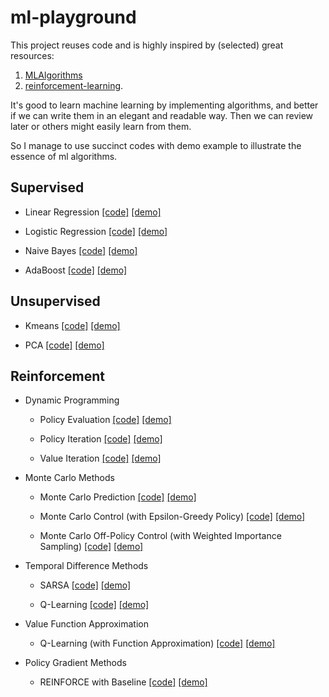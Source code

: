 # ml-playground

This project reuses code and is highly inspired by (selected) great resources:

1. [MLAlgorithms](https://github.com/rushter/MLAlgorithms)
2. [reinforcement-learning](https://github.com/dennybritz/reinforcement-learning).

It's good to learn machine learning by implementing algorithms, and better if we can write them in an elegant and readable way. Then we can review later or others might easily learn from them.

So I manage to use succinct codes with demo example to illustrate the essence of ml algorithms.

## Supervised

- Linear Regression [[code]](supervised/linear_regression.py) [[demo]](supervised/linear_regression.ipynb)

- Logistic Regression [[code]](supervised/logistic_regression.py) [[demo]](supervised/logistic_regression.ipynb)

- Naive Bayes [[code]](supervised/naive_bayes.py) [[demo]](supervised/naive_bayes.ipynb)

- AdaBoost [[code]](supervised/adaboost.py) [[demo]](supervised/adaboost.ipynb)

## Unsupervised

- Kmeans [[code]](unsupervised/kmeans.py) [[demo]](unsupervised/kmeans.ipynb)

- PCA [[code]](unsupervised/pca.py) [[demo]](unsupervised/pca.ipynb)

## Reinforcement

- Dynamic Programming

  - Policy Evaluation [[code]](reinforcement/policy_evaluation.py) [[demo]](reinforcement/policy_evaluation.ipynb)

  - Policy Iteration [[code]](reinforcement/policy_iteration.py) [[demo]](reinforcement/policy_iteration.ipynb)

  - Value Iteration [[code]](reinforcement/value_iteration.py) [[demo]](reinforcement/value_iteration.ipynb)

- Monte Carlo Methods

  - Monte Carlo Prediction [[code]](reinforcement/mc_prediction.py) [[demo]](reinforcement/mc_prediction.ipynb)

  - Monte Carlo Control (with Epsilon-Greedy Policy) [[code]](reinforcement/mc_control_epsilon_greedy.py) [[demo]](reinforcement/mc_control_epsilon_greedy.ipynb)

  - Monte Carlo Off-Policy Control (with Weighted Importance Sampling) [[code]](reinforcement/mc_control_importance_sampling.py) [[demo]](reinforcement/mc_control_importance_sampling.ipynb)

- Temporal Difference Methods

  - SARSA [[code]](reinforcement/sarsa.py) [[demo]](reinforcement/sarsa.ipynb)

  - Q-Learning [[code]](reinforcement/q_learning.py) [[demo]](reinforcement/q_learning.ipynb)

- Value Function Approximation

  - Q-Learning (with Function Approximation) [[code]](reinforcement/q_learning_fa.py) [[demo]](reinforcement/q_learning_fa.ipynb)

- Policy Gradient Methods

  - REINFORCE with Baseline [[code]](reinforcement/reinforce_baseline.py) [[demo]](reinforcement/reinforce_baseline.ipynb)
